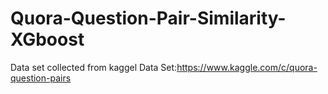 # Quora-Question-Pair-Similarity-XGboost
Data set collected from kaggel 
Data Set:https://www.kaggle.com/c/quora-question-pairs







